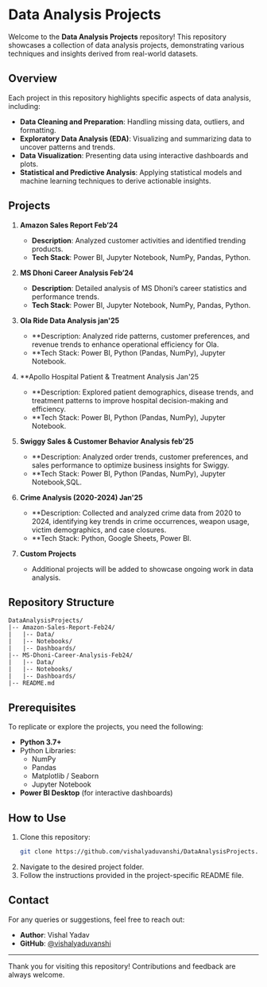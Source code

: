 # Data Analysis Projects

Welcome to the **Data Analysis Projects** repository! This repository showcases a collection of data analysis projects, demonstrating various techniques and insights derived from real-world datasets.

## Overview
Each project in this repository highlights specific aspects of data analysis, including:

- **Data Cleaning and Preparation**: Handling missing data, outliers, and formatting.
- **Exploratory Data Analysis (EDA)**: Visualizing and summarizing data to uncover patterns and trends.
- **Data Visualization**: Presenting data using interactive dashboards and plots.
- **Statistical and Predictive Analysis**: Applying statistical models and machine learning techniques to derive actionable insights.

## Projects

1. **Amazon Sales Report Feb’24**
   - **Description**: Analyzed customer activities and identified trending products.
   - **Tech Stack**: Power BI, Jupyter Notebook, NumPy, Pandas, Python.
  
2. **MS Dhoni Career Analysis Feb’24**
   - **Description**: Detailed analysis of MS Dhoni’s career statistics and performance trends.
   - **Tech Stack**: Power BI, Jupyter Notebook, NumPy, Pandas, Python.
  
3. **Ola Ride Data Analysis jan'25**
   - **Description: Analyzed ride patterns, customer preferences, and revenue trends to enhance operational efficiency for Ola.
   - **Tech Stack: Power BI, Python (Pandas, NumPy), Jupyter Notebook.
  
4. **Apollo Hospital Patient & Treatment Analysis Jan'25
   - **Description: Explored patient demographics, disease trends, and treatment patterns to improve hospital decision-making and efficiency.
   - **Tech Stack: Power BI, Python (Pandas, NumPy), Jupyter Notebook.
  
5. **Swiggy Sales & Customer Behavior Analysis feb'25**
   - **Description: Analyzed order trends, customer preferences, and sales performance to optimize business insights for Swiggy.
   - **Tech Stack: Power BI, Python (Pandas, NumPy), Jupyter Notebook,SQL.
  
6. **Crime Analysis (2020-2024) Jan'25**
   - **Description: Collected and analyzed crime data from 2020 to 2024, identifying key trends in crime occurrences, weapon usage, victim demographics, and case closures.
   - **Tech Stack: Python, Google Sheets, Power BI.

 

4. **Custom Projects**
   - Additional projects will be added to showcase ongoing work in data analysis.

## Repository Structure
```
DataAnalysisProjects/
|-- Amazon-Sales-Report-Feb24/
|   |-- Data/
|   |-- Notebooks/
|   |-- Dashboards/
|-- MS-Dhoni-Career-Analysis-Feb24/
|   |-- Data/
|   |-- Notebooks/
|   |-- Dashboards/
|-- README.md
```

## Prerequisites
To replicate or explore the projects, you need the following:

- **Python 3.7+**
- Python Libraries:
  - NumPy
  - Pandas
  - Matplotlib / Seaborn
  - Jupyter Notebook
- **Power BI Desktop** (for interactive dashboards)

## How to Use
1. Clone this repository:
   ```bash
   git clone https://github.com/vishalyaduvanshi/DataAnalysisProjects.git
   ```
2. Navigate to the desired project folder.
3. Follow the instructions provided in the project-specific README file.

## Contact
For any queries or suggestions, feel free to reach out:

- **Author**: Vishal Yadav
- **GitHub**: [@vishalyaduvanshi](https://github.com/vishalyaduvanshi)

---

Thank you for visiting this repository! Contributions and feedback are always welcome.

